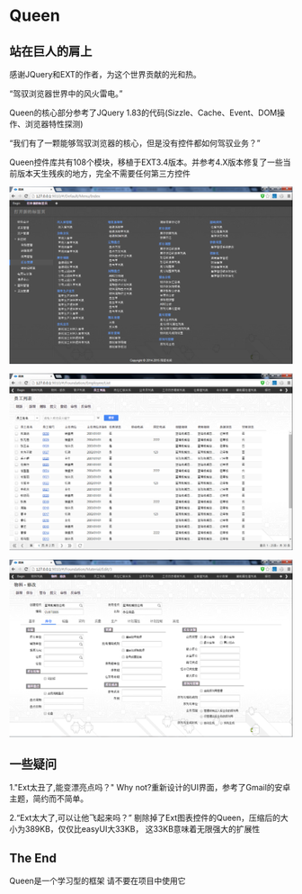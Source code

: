 Queen
===================================
> 
> 
站在巨人的肩上
-----------------------------------
感谢JQuery和EXT的作者，为这个世界贡献的光和热。
> 
> 
> 
“驾驭浏览器世界中的风火雷电。”
> 
Queen的核心部分参考了JQuery 1.83的代码(Sizzle、Cache、Event、DOM操作、浏览器特性探测)
> 
“我们有了一颗能够驾驭浏览器的核心，但是没有控件都如何驾驭业务？”
> 
Queen控件库共有108个模块，移植于EXT3.4版本。并参考4.X版本修复了一些当前版本天生残疾的地方，完全不需要任何第三方控件
> 
> 
![github](https://github.com/gebilaoxiong/Queen/blob/master/welcome/img1.png "github") 
> 
![github](https://github.com/gebilaoxiong/Queen/blob/master/welcome/img2.png "github")
>  
![github](https://github.com/gebilaoxiong/Queen/blob/master/welcome/img3.png "github") 

> 
> 
> 
> 
> 
> 
一些疑问
-----------------------------------
1."Ext太丑了,能变漂亮点吗？"
Why not?重新设计的UI界面，参考了Gmail的安卓主题，简约而不简单。


2.“Ext太大了,可以让他飞起来吗？”
剔除掉了Ext图表控件的Queen，压缩后的大小为389KB，仅仅比easyUI大33KB，
这33KB意味着无限强大的扩展性




The End
-----------------------------------
Queen是一个学习型的框架 请不要在项目中使用它